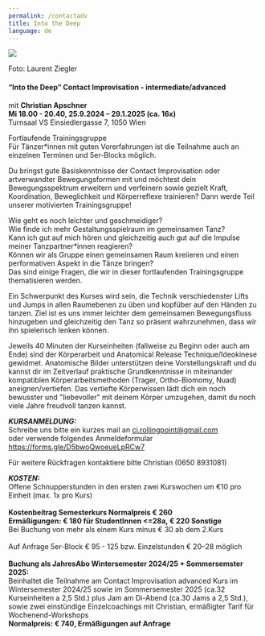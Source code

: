 ```yaml
---
permalink: /contactadv
title: Into the Deep
language: de
---
```

![](/assets/uploads/lsz_5410-3.jpg)

Foto: Laurent Ziegler

#### **“Into the Deep” Contact Improvisation - intermediate/advanced**

mit **Christian Apschner**\
**Mi 18.00 - 20.40, 25.9.2024 – 29.1.2025 (ca. 16x)**\
Turnsaal VS Einsiedlergasse 7, 1050 Wien

Fortlaufende Trainingsgruppe\
Für Tänzer*innen mit guten Vorerfahrungen ist die Teilnahme auch an einzelnen Terminen und 5er-Blocks möglich.

Du bringst gute Basiskenntnisse der Contact Improvisation oder artverwandter Bewegungsformen mit und möchtest dein Bewegungsspektrum erweitern und verfeinern sowie gezielt Kraft, Koordination, Beweglichkeit und Körperreflexe trainieren? Dann werde Teil unserer motivierten Trainingsgruppe! 

Wie geht es noch leichter und geschmeidiger?\
Wie finde ich mehr Gestaltungsspielraum im gemeinsamen Tanz?\
Kann ich gut auf mich hören und gleichzeitig auch gut auf die Impulse meiner Tanzpartner*innen reagieren?\
Können wir als Gruppe einen gemeinsamen Raum kreiieren und einen performativen Aspekt in die Tänze bringen?\
Das sind einige Fragen, die wir in dieser fortlaufenden Trainingsgruppe thematisieren werden.

Ein Schwerpunkt des Kurses wird sein, die Technik verschiedenster Lifts und Jumps in allen Raumebenen zu üben und kopfüber auf den Händen zu tanzen. Ziel ist es uns immer leichter dem gemeinsamen Bewegungsfluss hinzugeben und gleichzeitig den Tanz so präsent wahrzunehmen, dass wir ihn spielerisch lenken können.

Jeweils 40 Minuten der Kurseinheiten (fallweise zu Beginn oder auch am Ende) sind der Körperarbeit und Anatomical Release Technique/Ideokinese gewidmet. Anatomische Bilder unterstützen deine Vorstellungskraft und du kannst dir im Zeitverlauf praktische Grundkenntnisse in miteinander kompatiblen Körperarbeitsmethoden (Trager, Ortho-Biomomy, Nuad) aneignen/vertiefen. Das vertiefte Körperwissen lädt dich ein noch bewusster und "liebevoller" mit deinem Körper umzugehen, damit du noch viele Jahre freudvoll tanzen kannst.

***KURSANMELDUNG:***\
Schreibe uns bitte ein kurzes mail an ci.rollingpoint@gmail.com\
oder verwende folgendes Anmeldeformular\
<https://forms.gle/D5bwoQwoeueLpRCw7>

Für weitere Rückfragen kontaktiere bitte Christian (0650 8931081)

***KOSTEN:***\
Offene Schnupperstunden in den ersten zwei Kurswochen um €10 pro Einheit (max. 1x pro Kurs)\
\
**Kostenbeitrag Semesterkurs Normalpreis € 260**\
**Ermäßigungen: € 180 für StudentInnen <=28a, € 220 Sonstige**\
Bei Buchung von mehr als einem Kurs minus € 30 ab dem 2.Kurs\
\
Auf Anfrage 5﻿er-Block € 95 - 125 bzw. Einzelstunden € 20–28 möglich\
\
**Buchung als JahresAbo Wintersemester 2024/25 + Sommersemster 2025:**\
Beinhaltet die Teilnahme am Contact Improvisation advanced Kurs im Wintersemester 2024/25 sowie im Sommersemester 2025 (ca.32 Kurseinheiten a 2,5 Std.) plus Jam am Di-Abend (ca.30 Jams a 2,5 Std.),  sowie zwei einstündige Einzelcoachings mit Christian, ermäßigter Tarif für Wochenend-Workshops \
**Normalpreis: € 740, Ermäßigungen auf Anfrage**